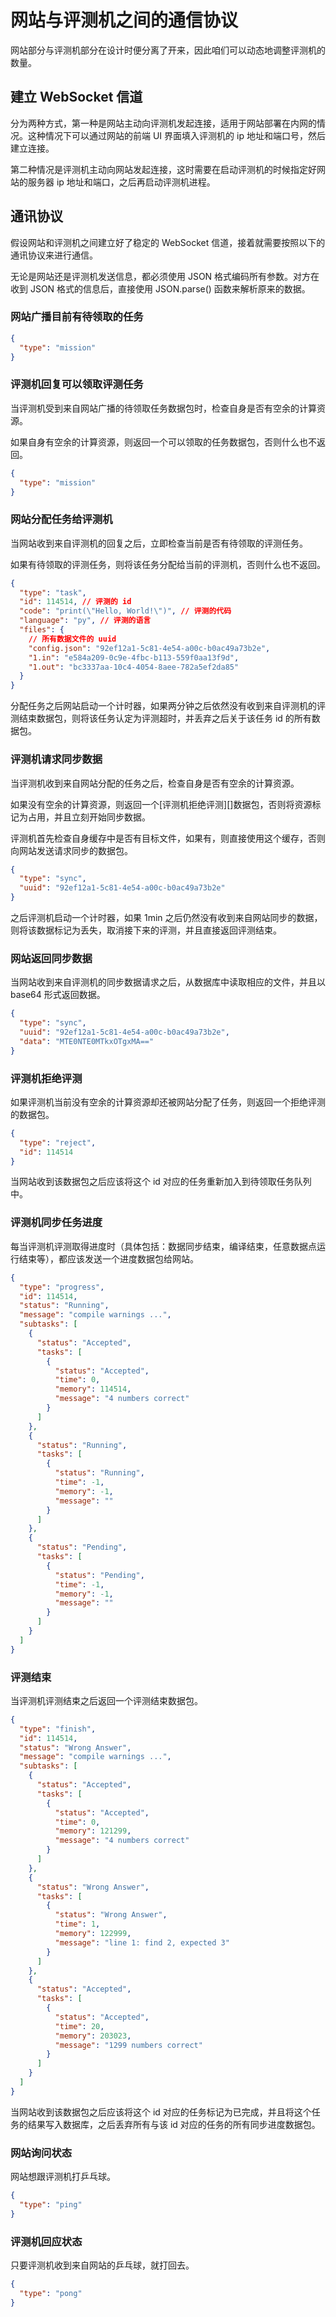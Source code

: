 # 网站与评测机之间的通信协议

网站部分与评测机部分在设计时便分离了开来，因此咱们可以动态地调整评测机的数量。

## 建立 WebSocket 信道

分为两种方式，第一种是网站主动向评测机发起连接，适用于网站部署在内网的情况。这种情况下可以通过网站的前端 UI 界面填入评测机的 ip 地址和端口号，然后建立连接。

第二种情况是评测机主动向网站发起连接，这时需要在启动评测机的时候指定好网站的服务器 ip 地址和端口，之后再启动评测机进程。

## 通讯协议

假设网站和评测机之间建立好了稳定的 WebSocket 信道，接着就需要按照以下的通讯协议来进行通信。

无论是网站还是评测机发送信息，都必须使用 JSON 格式编码所有参数。对方在收到 JSON 格式的信息后，直接使用 JSON.parse() 函数来解析原来的数据。

### 网站广播目前有待领取的任务

```json
{
  "type": "mission"
}
```

### 评测机回复可以领取评测任务

当评测机受到来自网站广播的待领取任务数据包时，检查自身是否有空余的计算资源。

如果自身有空余的计算资源，则返回一个可以领取的任务数据包，否则什么也不返回。

```json
{
  "type": "mission"
}
```

### 网站分配任务给评测机

当网站收到来自评测机的回复之后，立即检查当前是否有待领取的评测任务。

如果有待领取的评测任务，则将该任务分配给当前的评测机，否则什么也不返回。

```json
{
  "type": "task",
  "id": 114514, // 评测的 id
  "code": "print(\"Hello, World!\")", // 评测的代码
  "language": "py", // 评测的语言
  "files": {
    // 所有数据文件的 uuid
    "config.json": "92ef12a1-5c81-4e54-a00c-b0ac49a73b2e",
    "1.in": "e584a209-0c9e-4fbc-b113-559f0aa13f9d",
    "1.out": "bc3337aa-10c4-4054-8aee-782a5ef2da85"
  }
}
```

分配任务之后网站启动一个计时器，如果两分钟之后依然没有收到来自评测机的评测结束数据包，则将该任务认定为评测超时，并丢弃之后关于该任务 id 的所有数据包。

### 评测机请求同步数据

当评测机收到来自网站分配的任务之后，检查自身是否有空余的计算资源。

如果没有空余的计算资源，则返回一个[评测机拒绝评测][]数据包，否则将资源标记为占用，并且立刻开始同步数据。

评测机首先检查自身缓存中是否有目标文件，如果有，则直接使用这个缓存，否则向网站发送请求同步的数据包。

```json
{
  "type": "sync",
  "uuid": "92ef12a1-5c81-4e54-a00c-b0ac49a73b2e"
}
```

之后评测机启动一个计时器，如果 1min 之后仍然没有收到来自网站同步的数据，则将该数据标记为丢失，取消接下来的评测，并且直接返回评测结束。

### 网站返回同步数据

当网站收到来自评测机的同步数据请求之后，从数据库中读取相应的文件，并且以 base64 形式返回数据。

```json
{
  "type": "sync",
  "uuid": "92ef12a1-5c81-4e54-a00c-b0ac49a73b2e",
  "data": "MTE0NTE0MTkxOTgxMA=="
}
```

### 评测机拒绝评测

如果评测机当前没有空余的计算资源却还被网站分配了任务，则返回一个拒绝评测的数据包。

```json
{
  "type": "reject",
  "id": 114514
}
```

当网站收到该数据包之后应该将这个 id 对应的任务重新加入到待领取任务队列中。

### 评测机同步任务进度

每当评测机评测取得进度时（具体包括：数据同步结束，编译结束，任意数据点运行结束等），都应该发送一个进度数据包给网站。

```json
{
  "type": "progress",
  "id": 114514,
  "status": "Running",
  "message": "compile warnings ...",
  "subtasks": [
    {
      "status": "Accepted",
      "tasks": [
        {
          "status": "Accepted",
          "time": 0,
          "memory": 114514,
          "message": "4 numbers correct"
        }
      ]
    },
    {
      "status": "Running",
      "tasks": [
        {
          "status": "Running",
          "time": -1,
          "memory": -1,
          "message": ""
        }
      ]
    },
    {
      "status": "Pending",
      "tasks": [
        {
          "status": "Pending",
          "time": -1,
          "memory": -1,
          "message": ""
        }
      ]
    }
  ]
}
```

### 评测结束

当评测机评测结束之后返回一个评测结束数据包。

```json
{
  "type": "finish",
  "id": 114514,
  "status": "Wrong Answer",
  "message": "compile warnings ...",
  "subtasks": [
    {
      "status": "Accepted",
      "tasks": [
        {
          "status": "Accepted",
          "time": 0,
          "memory": 121299,
          "message": "4 numbers correct"
        }
      ]
    },
    {
      "status": "Wrong Answer",
      "tasks": [
        {
          "status": "Wrong Answer",
          "time": 1,
          "memory": 122999,
          "message": "line 1: find 2, expected 3"
        }
      ]
    },
    {
      "status": "Accepted",
      "tasks": [
        {
          "status": "Accepted",
          "time": 20,
          "memory": 203023,
          "message": "1299 numbers correct"
        }
      ]
    }
  ]
}
```

当网站收到该数据包之后应该将这个 id 对应的任务标记为已完成，并且将这个任务的结果写入数据库，之后丢弃所有与该 id 对应的任务的所有同步进度数据包。

### 网站询问状态

网站想跟评测机打乒乓球。

```json
{
  "type": "ping"
}
```

### 评测机回应状态

只要评测机收到来自网站的乒乓球，就打回去。

```json
{
  "type": "pong"
}
```

